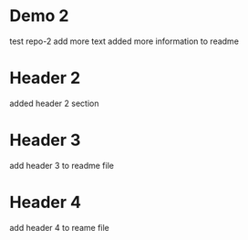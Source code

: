 # Demo 2
test repo-2
add more text
added more information to readme
# Header 2
added header 2 section
# Header 3
add header 3 to readme file
# Header 4
add header 4 to reame file